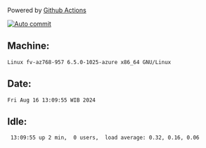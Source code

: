 Powered by [Github Actions](https://github.com/features/actions)

[![Auto commit](https://github.com/hiage/workstation/workflows/Auto%20commit/badge.svg)](https://github.com/hiage/workstation/actions?query=workflow%3A%22Auto+commit%22)

## Machine:
```
Linux fv-az768-957 6.5.0-1025-azure x86_64 GNU/Linux
```
## Date:
```
Fri Aug 16 13:09:55 WIB 2024
```
## Idle:
```
 13:09:55 up 2 min,  0 users,  load average: 0.32, 0.16, 0.06
```
